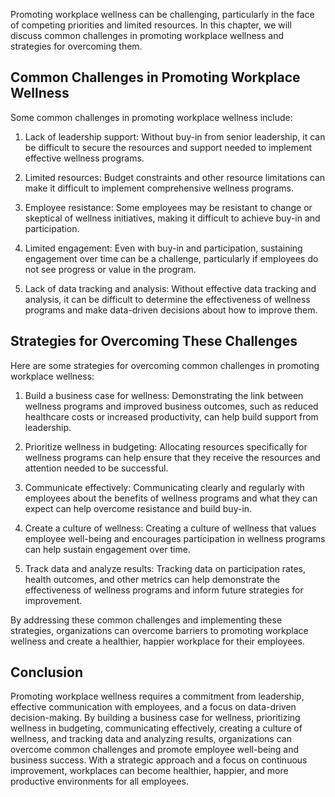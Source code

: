 
Promoting workplace wellness can be challenging, particularly in the face of competing priorities and limited resources. In this chapter, we will discuss common challenges in promoting workplace wellness and strategies for overcoming them.

Common Challenges in Promoting Workplace Wellness
-------------------------------------------------

Some common challenges in promoting workplace wellness include:

1. Lack of leadership support: Without buy-in from senior leadership, it can be difficult to secure the resources and support needed to implement effective wellness programs.

2. Limited resources: Budget constraints and other resource limitations can make it difficult to implement comprehensive wellness programs.

3. Employee resistance: Some employees may be resistant to change or skeptical of wellness initiatives, making it difficult to achieve buy-in and participation.

4. Limited engagement: Even with buy-in and participation, sustaining engagement over time can be a challenge, particularly if employees do not see progress or value in the program.

5. Lack of data tracking and analysis: Without effective data tracking and analysis, it can be difficult to determine the effectiveness of wellness programs and make data-driven decisions about how to improve them.

Strategies for Overcoming These Challenges
------------------------------------------

Here are some strategies for overcoming common challenges in promoting workplace wellness:

1. Build a business case for wellness: Demonstrating the link between wellness programs and improved business outcomes, such as reduced healthcare costs or increased productivity, can help build support from leadership.

2. Prioritize wellness in budgeting: Allocating resources specifically for wellness programs can help ensure that they receive the resources and attention needed to be successful.

3. Communicate effectively: Communicating clearly and regularly with employees about the benefits of wellness programs and what they can expect can help overcome resistance and build buy-in.

4. Create a culture of wellness: Creating a culture of wellness that values employee well-being and encourages participation in wellness programs can help sustain engagement over time.

5. Track data and analyze results: Tracking data on participation rates, health outcomes, and other metrics can help demonstrate the effectiveness of wellness programs and inform future strategies for improvement.

By addressing these common challenges and implementing these strategies, organizations can overcome barriers to promoting workplace wellness and create a healthier, happier workplace for their employees.

Conclusion
----------

Promoting workplace wellness requires a commitment from leadership, effective communication with employees, and a focus on data-driven decision-making. By building a business case for wellness, prioritizing wellness in budgeting, communicating effectively, creating a culture of wellness, and tracking data and analyzing results, organizations can overcome common challenges and promote employee well-being and business success. With a strategic approach and a focus on continuous improvement, workplaces can become healthier, happier, and more productive environments for all employees.
